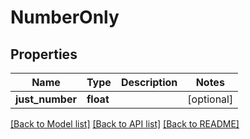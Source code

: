 # NumberOnly

## Properties
Name | Type | Description | Notes
------------ | ------------- | ------------- | -------------
**just_number** | **float** |  | [optional] 

[[Back to Model list]](../README.md#documentation-for-models) [[Back to API list]](../README.md#documentation-for-api-endpoints) [[Back to README]](../README.md)

